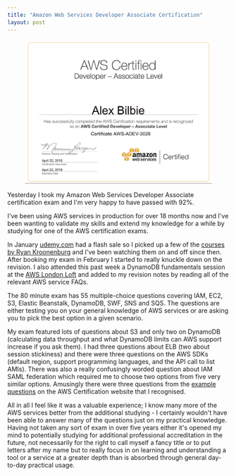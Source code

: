 ```yaml
---
title: "Amazon Web Services Developer Associate Certification"
layout: post
---
```


<figure>
<img src="/images/aws-cert.png" title="My AWS certification certificate">
</figure>

Yesterday I took my Amazon Web Services Developer Associate certification exam and I'm very happy to have passed with 92%.

I've been using AWS services in production for over 18 months now and I've been wanting to validate my skills and extend my knowledge for a while by studying for one of the AWS certification exams.

In January [udemy.com](http://udemy.com) had a flash sale so I picked up a few of the [courses by Ryan Kroonenburg](https://www.udemy.com/user/ryankroonenburg/) and I've been watching them on and off since then. After booking my exam in February I started to really knuckle down on the revision. I also attended this past week a DynamoDB fundamentals session at the [AWS London Loft](https://awsloft.london) and added to my revision notes by reading all of the relevant AWS service FAQs.

The 80 minute exam has 55 multiple-choice questions covering IAM, EC2, S3, Elastic Beanstalk, DynamoDB, SWF, SNS and SQS. The questions are either testing you on your general knowledge of AWS services or are asking you to pick the best option in a given scenario.

My exam featured lots of questions about S3 and only two on DynamoDB (calculating data throughput and what DynamoDB limits can AWS support increase if you ask them). I had three questions about ELB (two about session stickiness) and there were three questions on the AWS SDKs (default region, support programming languages, and the API call to list AMIs). There was also a really confusingly worded question about IAM SAML federation which required me to choose two options from five very similar options. Amusingly there were three questions from the [example questions](http://awstrainingandcertification.s3.amazonaws.com/production/AWS_certified_developer_associate_examsample.pdf) on the AWS Certification website that I recognised.

All in all I feel like it was a valuable experience; I know many more of the AWS services better from the additional studying - I certainly wouldn't have been able to answer many of the questions just on my practical knowledge. Having not taken any sort of exam in over five years either it's opened my mind to potentially studying for additional professional accreditation in the future, not necessarily for the right to call myself a fancy title or to put letters after my name but to really focus in on learning and understanding a tool or a service at a greater depth than is absorbed through general day-to-day practical usage.
